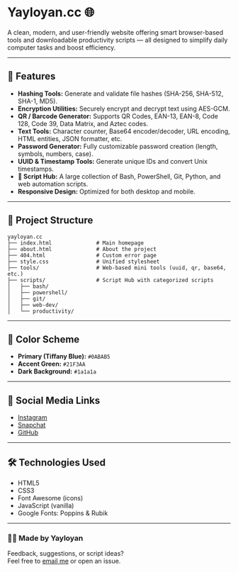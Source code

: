 # Yayloyan.cc 🌐

A clean, modern, and user-friendly website offering smart browser-based tools and downloadable productivity scripts — all designed to simplify daily computer tasks and boost efficiency.

---

## 🚀 Features

- **Hashing Tools:** Generate and validate file hashes (SHA-256, SHA-512, SHA-1, MD5).
- **Encryption Utilities:** Securely encrypt and decrypt text using AES-GCM.
- **QR / Barcode Generator:** Supports QR Codes, EAN-13, EAN-8, Code 128, Code 39, Data Matrix, and Aztec codes.
- **Text Tools:** Character counter, Base64 encoder/decoder, URL encoding, HTML entities, JSON formatter, etc.
- **Password Generator:** Fully customizable password creation (length, symbols, numbers, case).
- **UUID & Timestamp Tools:** Generate unique IDs and convert Unix timestamps.
- **🧰 Script Hub:** A large collection of Bash, PowerShell, Git, Python, and web automation scripts.
- **Responsive Design:** Optimized for both desktop and mobile.

---

## 📁 Project Structure

```
yayloyan.cc
├── index.html              # Main homepage
├── about.html              # About the project
├── 404.html                # Custom error page
├── style.css               # Unified stylesheet
├── tools/                  # Web-based mini tools (uuid, qr, base64, etc.)
├── scripts/                # Script Hub with categorized scripts
│   ├── bash/
│   ├── powershell/
│   ├── git/
│   ├── web-dev/
│   └── productivity/
```

---

## 🎨 Color Scheme

- **Primary (Tiffany Blue):** `#0ABAB5`
- **Accent Green:** `#21F3AA`
- **Dark Background:** `#1a1a1a`

---

## 🔗 Social Media Links

- [Instagram](https://instagram.com/er313__)
- [Snapchat](https://snapchat.com/add/e_yayloyan313)
- [GitHub](https://github.com/yayloyanerik)

---

## 🛠️ Technologies Used

- HTML5
- CSS3
- Font Awesome (icons)
- JavaScript (vanilla)
- Google Fonts: Poppins & Rubik

---

### 👨‍💻 Made by Yayloyan

Feedback, suggestions, or script ideas?  
Feel free to [email me](mailto:info@yayloyan.cc) or open an issue.
